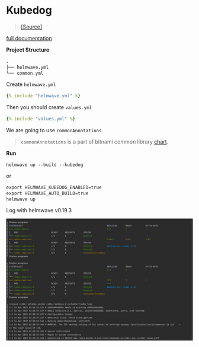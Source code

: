 # Kubedog

> [ [Source] ](https://github.com/helmwave/docs/tree/0.19.x/docs/examples/kubedog)

[full documentation](https://helmwave.github.io/docs/0.19.x/anno/#kubedogs)

**Project Structure**

```
.
├── helmwave.yml
└── common.yml
```

Create `helmwave.yml`

```yaml
{% include "helmwave.yml" %}
```



Then you should create `values.yml`

```yaml
{% include "values.yml" %}
```


We are going to use `commonAnnotations`. 

> `commonAnnotations` is a part of bitnami common library [chart](https://github.com/bitnami/charts/tree/master/bitnami/common).


**Run**

```console
helmwave up --build --kubedog
```

or 

```console
export HELMWAVE_KUBEDOG_ENABLED=true
export HELMWAVE_AUTO_BUILD=true
helmwave up
```

Log with helmwave v0.19.3

![img.png](img.png)
